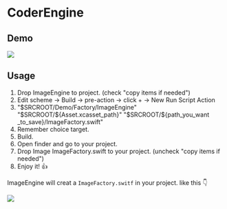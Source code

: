 # CoderEngine

## Demo

![](ImageEngineDemo.gif)



## Usage

1.  Drop ImageEngine to project. (check "copy items if needed")
2.  Edit scheme -> Build -> pre-action -> click + -> New Run Script Action
3.  "$SRCROOT/Demo/Factory/ImageEngine" "$SRCROOT/${Asset.xcasset_path}" "$SRCROOT/${path_you_want _to_save}/ImageFactory.swift"
4.  Remember choice target.
5.  Build.
6.  Open finder and go to your project.
7.  Drop Image ImageFactory.swift to your project. (uncheck "copy items if needed")
8.  Enjoy it! 👍



ImageEngine will creat a `ImageFactory.switf` in your project. like this 👇

![](final.png)



